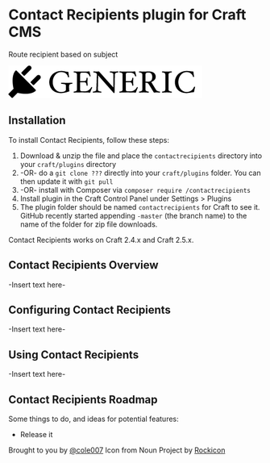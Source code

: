 # Contact Recipients plugin for Craft CMS

Route recipient based on subject

![Screenshot](resources/screenshots/plugin_logo.png)

## Installation

To install Contact Recipients, follow these steps:

1. Download & unzip the file and place the `contactrecipients` directory into your `craft/plugins` directory
2.  -OR- do a `git clone ???` directly into your `craft/plugins` folder.  You can then update it with `git pull`
3.  -OR- install with Composer via `composer require /contactrecipients`
4. Install plugin in the Craft Control Panel under Settings > Plugins
5. The plugin folder should be named `contactrecipients` for Craft to see it.  GitHub recently started appending `-master` (the branch name) to the name of the folder for zip file downloads.

Contact Recipients works on Craft 2.4.x and Craft 2.5.x.

## Contact Recipients Overview

-Insert text here-

## Configuring Contact Recipients

-Insert text here-

## Using Contact Recipients

-Insert text here-

## Contact Recipients Roadmap

Some things to do, and ideas for potential features:

* Release it

Brought to you by [@cole007](http://ournameismud.co.uk/)
Icon from Noun Project by [Rockicon](https://thenounproject.com/search/?q=people%20group&i=848132)